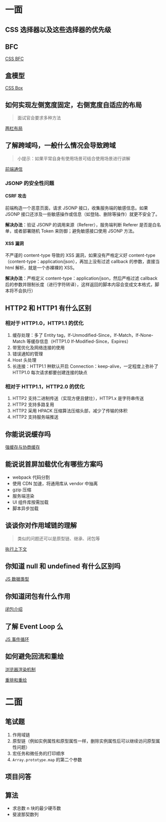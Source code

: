 # 一面

## CSS 选择器以及这些选择器的优先级



## BFC

[CSS BFC](https://github.com/LaamGinghong/FE-Interview-questions/blob/master/CSS/%E7%9B%92%E6%A8%A1%E5%9E%8B.md)



## 盒模型

[CSS Box](https://github.com/LaamGinghong/FE-Interview-questions/blob/master/CSS/%E7%9B%92%E6%A8%A1%E5%9E%8B.md)



## 如何实现左侧宽度固定，右侧宽度自适应的布局

>   面试官会要求多种方法

[两栏布局](https://github.com/LaamGinghong/FE-Interview-questions/blob/master/CSS/%E4%B8%A4%E6%A0%8F%E5%B8%83%E5%B1%80.md)



## 了解跨域吗，一般什么情况会导致跨域

>   小提示：如果平常自身有使用场景可结合使用场景进行讲解

[前端通信](https://github.com/LaamGinghong/FE-Interview-questions/blob/master/%E9%80%9A%E4%BF%A1/%E5%89%8D%E7%AB%AF%E9%80%9A%E4%BF%A1.md)

### JSONP 的安全性问题

#### CSRF 攻击

前端构造一个恶意页面，请求 JSONP 接口，收集服务端的敏感信息。如果 JSONP 接口还涉及一些敏感操作或信息（如登陆、删除等操作）就更不安全了。

**解决办法**：验证 JSONP 的调用来源（Referer），服务端判断 Referer 是否是白名单，或者部署随机 Token 来防御；避免敏感接口使用 JSONP 方法。

#### XSS 漏洞

不严谨的 content-type 导致的 XSS 漏洞，如果没有严格定义好 content-type（content-type：application/json），再加上没有过滤 callback 的参数，直接当 html 解析，就是一个赤裸裸的 XSS。

**解决办法**：严格定义 content-type：application/json，然后严格过滤 callback 后的参数并限制长度（进行字符转译），这样返回的脚本内容会变成文本格式，脚本将不会执行）



## HTTP2 和 HTTP1 有什么区别

### 相对于 HTTP1.0，HTTP1.1 的优化

1.  缓存处理：多了 Entity tag，If-Unmodified-Since，If-Match，If-None-Match 等缓存信息（HTTP1.0 If-Modified-Since，Expires）
2.  带宽优化及网络连接的使用
3.  错误通知的管理
4.  Host 头处理
5.  长连接：HTTP1.1 种默认开启 Connection：keep-alive，一定程度上弥补了 HTTP1.0 每次请求都要创建连接的缺点

### 相对于 HTTP1.1，HTTP2.0 的优化

1.  HTTP2 支持二进制传送（实现方便且健壮），HTTP1.x 是字符串传送
2.  HTTP2 支持多路复用
3.  HTTP2 采用 HPACK 压缩算法压缩头部，减少了传输的体积
4.  HTTP2 支持服务端推送



## 你能说说缓存吗

[强缓存与协商缓存](https://github.com/LaamGinghong/FE-Interview-questions/blob/master/%E6%80%A7%E8%83%BD%E4%BC%98%E5%8C%96/%E7%BC%93%E5%AD%98.md)



## 能说说首屏加载优化有哪些方案吗

*   webpack 代码分割
*   使用 CDN 加速，将通用库从 vendor 中抽离
*   gzip 压缩
*   服务端渲染
*   UI 组件库按需加载
*   脚本异步加载



## 谈谈你对作用域链的理解

>   类似的问题还可以是原型链、继承、闭包等

[执行上下文](https://github.com/LaamGinghong/FE-Interview-questions/blob/master/JS/%E6%89%A7%E8%A1%8C%E4%B8%8A%E4%B8%8B%E6%96%87.md)



## 你知道 null 和 undefined 有什么区别吗

[JS 数据类型](https://github.com/LaamGinghong/FE-Interview-questions/blob/master/JS/js.md)



## 你知道闭包有什么作用

[闭包介绍](https://github.com/LaamGinghong/FE-Interview-questions/blob/master/JS/%E6%89%A7%E8%A1%8C%E4%B8%8A%E4%B8%8B%E6%96%87.md)



## 了解 Event Loop 么

[JS 事件循环](https://github.com/LaamGinghong/FE-Interview-questions/blob/master/JS/JS%20%E7%9B%B8%E5%85%B3.md)



## 如何避免回流和重绘

[浏览器渲染机制](https://github.com/LaamGinghong/FE-Interview-questions/blob/master/HTML/%E6%B8%B2%E6%9F%93%E6%9C%BA%E5%88%B6.md)

[重排和重绘](https://github.com/LaamGinghong/FE-Interview-questions/blob/master/HTML/%E9%87%8D%E6%8E%92%E9%87%8D%E7%BB%98.md)



# 二面

## 笔试题

1.  作用域链
2.  原型链（例如实例属性和原型属性一样，删除实例属性后可以继续访问原型属性问题）
3.  宏任务和微任务的打印顺序
4.  `Array.prototype.map` 的第二个参数



## 项目问答



## 算法

*   求总数 n 块的最少硬币数
*   斐波那契数列

